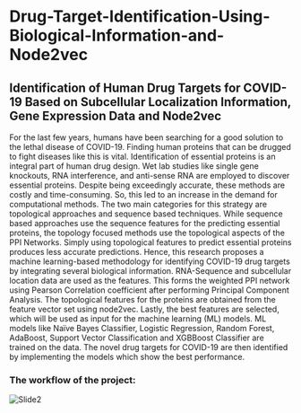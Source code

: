 # Drug-Target-Identification-Using-Biological-Information-and-Node2vec

## Identification of Human Drug Targets for COVID-19 Based on Subcellular Localization Information, Gene Expression Data and Node2vec

For the last few years, humans have been searching for a good solution to 
the lethal disease of COVID-19. Finding human proteins that can be drugged to fight 
diseases like this is vital. Identification of essential proteins is an integral part of 
human drug design. Wet lab studies like single gene knockouts, RNA interference, 
and anti-sense RNA are employed to discover essential proteins. Despite being exceedingly accurate, these methods are costly and time-consuming. So, this led to an
increase in the demand for computational methods. The two main categories for this 
strategy are topological approaches and sequence based techniques. While sequence
based approaches use the sequence features for the predicting essential proteins, the 
topology focused methods use the topological aspects of the PPI Networks. Simply 
using topological features to predict essential proteins produces less accurate predictions. Hence, this research proposes a machine learning-based methodology for 
identifying COVID-19 drug targets by integrating several biological information. 
RNA-Sequence and subcellular location data are used as the features. This forms the 
weighted PPI network using Pearson Correlation coefficient after performing Principal Component Analysis. The topological features for the proteins are obtained 
from the feature vector set using node2vec. Lastly, the best features are selected,
which will be used as input for the machine learning (ML) models. ML models like 
Naïve Bayes Classifier, Logistic Regression, Random Forest, AdaBoost, Support 
Vector Classification and XGBBoost Classifier are trained on the data. The novel 
drug targets for COVID-19 are then identified by implementing the models which 
show the best performance. 

### The workflow of the project: 

![Slide2](https://github.com/foyie/Drug-Target-Identification-Using-Biological-Information-and-Node2vec/assets/89987028/ec4adc03-ef43-4e0a-a63e-f8115013c047)
